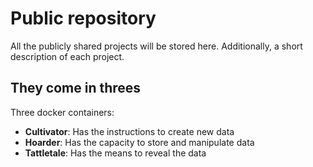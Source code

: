 # Public repository

All the publicly shared projects will be stored here. Additionally, a short description of each project.

## They come in threes

Three docker containers:
* **Cultivator**: Has the instructions to create new data
* **Hoarder**: Has the capacity to store and manipulate data
* **Tattletale**: Has the means to reveal the data
    

